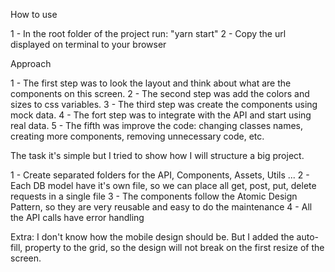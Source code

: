 How to use

1 - In the root folder of the project run: "yarn start"
2 - Copy the url displayed on terminal to your browser

Approach

1 - The first step was to look the layout and think about what are the components on this screen.
2 - The second step was add the colors and sizes to css variables.
3 - The third step was create the components using mock data.
4 - The fort step was to integrate with the API and start using real data.
5 - The fifth was improve the code: changing classes names, creating more components, removing unnecessary code, etc.

The task it's simple but I tried to show how I will structure a big project.

1 - Create separated folders for the API, Components, Assets, Utils ...
2 - Each DB model have it's own file, so we can place all get, post, put, delete requests in a single file
3 - The components follow the Atomic Design Pattern, so they are very reusable and easy to do the maintenance
4 - All the API calls have error handling

Extra: I don't know how the mobile design should be. But I added the auto-fill, property to the grid, so the design will not break on the first resize of the screen.
